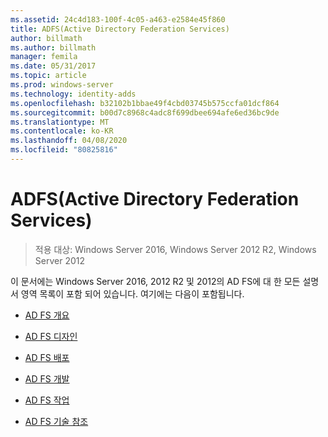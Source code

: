 ```yaml
---
ms.assetid: 24c4d183-100f-4c05-a463-e2584e45f860
title: ADFS(Active Directory Federation Services)
author: billmath
ms.author: billmath
manager: femila
ms.date: 05/31/2017
ms.topic: article
ms.prod: windows-server
ms.technology: identity-adds
ms.openlocfilehash: b32102b1bbae49f4cbd03745b575ccfa01dcf864
ms.sourcegitcommit: b00d7c8968c4adc8f699dbee694afe6ed36bc9de
ms.translationtype: MT
ms.contentlocale: ko-KR
ms.lasthandoff: 04/08/2020
ms.locfileid: "80825816"
---
```

# <a name="active-directory-federation-services"></a>ADFS(Active Directory Federation Services)

>적용 대상: Windows Server 2016, Windows Server 2012 R2, Windows Server 2012 
  
이 문서에는 Windows Server 2016, 2012 R2 및 2012의 AD FS에 대 한 모든 설명서 영역 목록이 포함 되어 있습니다.  여기에는 다음이 포함됩니다.  
  
* [AD FS 개요](ad-fs/AD-FS-2016-Overview.md)

* [AD FS 디자인](ad-fs/AD-FS-Design.md)
  
* [AD FS 배포](ad-fs/AD-FS-Deployment.md)  
  
* [AD FS 개발](ad-fs/AD-FS-Development.md)  
  
* [AD FS 작업](ad-fs/AD-FS-2016-Operations.md)

* [AD FS 기술 참조](ad-fs/AD-FS-Technical-Reference.md)


